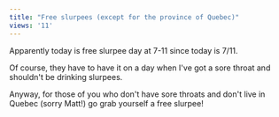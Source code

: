 ```yaml
---
title: "Free slurpees (except for the province of Quebec)"
views: '11'
---
```

<p>Apparently today is free slurpee day at 7-11 since today is 7/11.</p>
<p>Of course, they have to have it on a day when I've got a sore throat and shouldn't be drinking slurpees.</p>
<p>Anyway, for those of you who don't have sore throats and don't live in Quebec (sorry Matt!) go grab yourself a free slurpee!</p>
